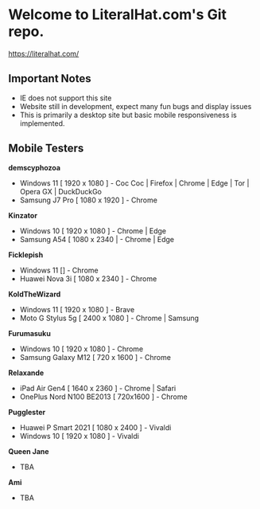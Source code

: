 # Welcome to LiteralHat.com's Git repo.

https://literalhat.com/

## Important Notes
- IE does not support this site
- Website still in development, expect many fun bugs and display issues
- This is primarily a desktop site but basic mobile responsiveness is implemented.

## Mobile Testers

**demscyphozoa**
- Windows 11 [ 1920 x 1080 ] - Coc Coc | Firefox | Chrome | Edge | Tor | Opera GX | DuckDuckGo
- Samsung J7 Pro [ 1080 x 1920 ] - Chrome

**Kinzator**
- Windows 10 [ 1920 x 1080 ] - Chrome | Edge
- Samsung A54 [ 1080 x 2340 | - Chrome | Edge
  
**Ficklepish**
- Windows 11 [] - Chrome
- Huawei Nova 3i [ 1080 x 2340 ] - Chrome

**KoldTheWizard**
- Windows 11 [ 1920 x 1080 ] - Brave
- Moto G Stylus 5g [ 2400 x 1080 ] - Chrome | Samsung

**Furumasuku**
- Windows 10 [ 1920 x 1080 ] - Chrome
- Samsung Galaxy M12 [ 720 x 1600 ] - Chrome

**Relaxande**
- iPad Air Gen4 [ 1640 x 2360 ] - Chrome | Safari
- OnePlus Nord N100 BE2013 [ 720x1600 ] - Chrome

**Pugglester**
- Huawei P Smart 2021 [ 1080 x 2400 ] - Vivaldi
- Windows 10 [ 1920 x 1080 ] - Vivaldi
  
**Queen Jane**
- TBA
  
**Ami**
- TBA
  

  

